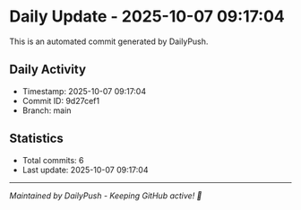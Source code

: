 # Daily Update - 2025-10-07 09:17:04

This is an automated commit generated by DailyPush.

## Daily Activity
- Timestamp: 2025-10-07 09:17:04
- Commit ID: 9d27cef1
- Branch: main

## Statistics
- Total commits: 6
- Last update: 2025-10-07 09:17:04

---
*Maintained by DailyPush - Keeping GitHub active! 🚀*
